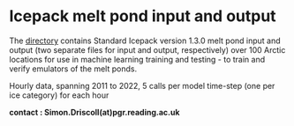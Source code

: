# Icepack melt pond input and output

The [directory](https://ige-meom-opendap.univ-grenoble-alpes.fr/thredds/catalog/meomopendap/extract/SASIP/machine-learning-data/wp4/icepack/catalog.html) contains 
Standard Icepack version 1.3.0 melt pond input and output (two separate files for input and output, respectively) over 100 Arctic locations for use in machine learning training and testing - to train and verify emulators of the melt ponds.

Hourly data, spanning 2011 to 2022, 5 calls per model time-step (one per ice category) for each hour


**contact : Simon.Driscoll(at)pgr.reading.ac.uk**
